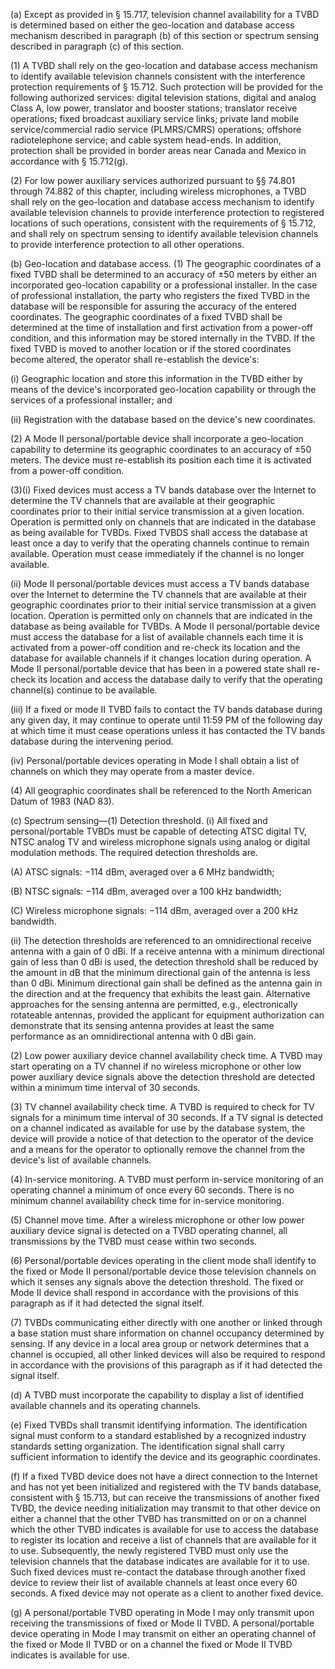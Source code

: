 (a) Except as provided in § 15.717, television channel availability for a TVBD is determined based on either the geo-location and database access mechanism described in paragraph (b) of this section or spectrum sensing described in paragraph (c) of this section.

(1) A TVBD shall rely on the geo-location and database access mechanism to identify available television channels consistent with the interference protection requirements of § 15.712. Such protection will be provided for the following authorized services: digital television stations, digital and analog Class A, low power, translator and booster stations; translator receive operations; fixed broadcast auxiliary service links; private land mobile service/commercial radio service (PLMRS/CMRS) operations; offshore radiotelephone service; and cable system head-ends. In addition, protection shall be provided in border areas near Canada and Mexico in accordance with § 15.712(g).

(2) For low power auxiliary services authorized pursuant to §§ 74.801 through 74.882 of this chapter, including wireless microphones, a TVBD shall rely on the geo-location and database access mechanism to identify available television channels to provide interference protection to registered locations of such operations, consistent with the requirements of § 15.712, and shall rely on spectrum sensing to identify available television channels to provide interference protection to all other operations.

(b) Geo-location and database access. (1) The geographic coordinates of a fixed TVBD shall be determined to an accuracy of ±50 meters by either an incorporated geo-location capability or a professional installer. In the case of professional installation, the party who registers the fixed TVBD in the database will be responsible for assuring the accuracy of the entered coordinates. The geographic coordinates of a fixed TVBD shall be determined at the time of installation and first activation from a power-off condition, and this information may be stored internally in the TVBD. If the fixed TVBD is moved to another location or if the stored coordinates become altered, the operator shall re-establish the device's:

(i) Geographic location and store this information in the TVBD either by means of the device's incorporated geo-location capability or through the services of a professional installer; and

(ii) Registration with the database based on the device's new coordinates.

(2) A Mode II personal/portable device shall incorporate a geo-location capability to determine its geographic coordinates to an accuracy of ±50 meters. The device must re-establish its position each time it is activated from a power-off condition.

(3)(i) Fixed devices must access a TV bands database over the Internet to determine the TV channels that are available at their geographic coordinates prior to their initial service transmission at a given location. Operation is permitted only on channels that are indicated in the database as being available for TVBDs. Fixed TVBDS shall access the database at least once a day to verify that the operating channels continue to remain available. Operation must cease immediately if the channel is no longer available.

(ii) Mode II personal/portable devices must access a TV bands database over the Internet to determine the TV channels that are available at their geographic coordinates prior to their initial service transmission at a given location. Operation is permitted only on channels that are indicated in the database as being available for TVBDs. A Mode II personal/portable device must access the database for a list of available channels each time it is activated from a power-off condition and re-check its location and the database for available channels if it changes location during operation. A Mode II personal/portable device that has been in a powered state shall re-check its location and access the database daily to verify that the operating channel(s) continue to be available.

(iii) If a fixed or mode II TVBD fails to contact the TV bands database during any given day, it may continue to operate until 11:59 PM of the following day at which time it must cease operations unless it has contacted the TV bands database during the intervening period.

(iv) Personal/portable devices operating in Mode I shall obtain a list of channels on which they may operate from a master device.

(4) All geographic coordinates shall be referenced to the North American Datum of 1983 (NAD 83).

(c) Spectrum sensing—(1) Detection threshold. (i) All fixed and personal/portable TVBDs must be capable of detecting ATSC digital TV, NTSC analog TV and wireless microphone signals using analog or digital modulation methods. The required detection thresholds are.

(A) ATSC signals: −114 dBm, averaged over a 6 MHz bandwidth;

(B) NTSC signals: −114 dBm, averaged over a 100 kHz bandwidth;

(C) Wireless microphone signals: −114 dBm, averaged over a 200 kHz bandwidth.

(ii) The detection thresholds are referenced to an omnidirectional receive antenna with a gain of 0 dBi. If a receive antenna with a minimum directional gain of less than 0 dBi is used, the detection threshold shall be reduced by the amount in dB that the minimum directional gain of the antenna is less than 0 dBi. Minimum directional gain shall be defined as the antenna gain in the direction and at the frequency that exhibits the least gain. Alternative approaches for the sensing antenna are permitted, e.g., electronically rotateable antennas, provided the applicant for equipment authorization can demonstrate that its sensing antenna provides at least the same performance as an omnidirectional antenna with 0 dBi gain.

(2) Low power auxiliary device channel availability check time. A TVBD may start operating on a TV channel if no wireless microphone or other low power auxiliary device signals above the detection threshold are detected within a minimum time interval of 30 seconds.

(3) TV channel availability check time. A TVBD is required to check for TV signals for a minimum time interval of 30 seconds. If a TV signal is detected on a channel indicated as available for use by the database system, the device will provide a notice of that detection to the operator of the device and a means for the operator to optionally remove the channel from the device's list of available channels.

(4) In-service monitoring. A TVBD must perform in-service monitoring of an operating channel a minimum of once every 60 seconds. There is no minimum channel availability check time for in-service monitoring.

(5) Channel move time. After a wireless microphone or other low power auxiliary device signal is detected on a TVBD operating channel, all transmissions by the TVBD must cease within two seconds.

(6) Personal/portable devices operating in the client mode shall identify to the fixed or Mode II personal/portable device those television channels on which it senses any signals above the detection threshold. The fixed or Mode II device shall respond in accordance with the provisions of this paragraph as if it had detected the signal itself.

(7) TVBDs communicating either directly with one another or linked through a base station must share information on channel occupancy determined by sensing. If any device in a local area group or network determines that a channel is occupied, all other linked devices will also be required to respond in accordance with the provisions of this paragraph as if it had detected the signal itself.

(d) A TVBD must incorporate the capability to display a list of identified available channels and its operating channels.

(e) Fixed TVBDs shall transmit identifying information. The identification signal must conform to a standard established by a recognized industry standards setting organization. The identification signal shall carry sufficient information to identify the device and its geographic coordinates.

(f) If a fixed TVBD device does not have a direct connection to the Internet and has not yet been initialized and registered with the TV bands database, consistent with § 15.713, but can receive the transmissions of another fixed TVBD, the device needing initialization may transmit to that other device on either a channel that the other TVBD has transmitted on or on a channel which the other TVBD indicates is available for use to access the database to register its location and receive a list of channels that are available for it to use. Subsequently, the newly registered TVBD must only use the television channels that the database indicates are available for it to use. Such fixed devices must re-contact the database through another fixed device to review their list of available channels at least once every 60 seconds. A fixed device may not operate as a client to another fixed device.

(g) A personal/portable TVBD operating in Mode I may only transmit upon receiving the transmissions of fixed or Mode II TVBD. A personal/portable device operating in Mode I may transmit on either an operating channel of the fixed or Mode II TVBD or on a channel the fixed or Mode II TVBD indicates is available for use.

